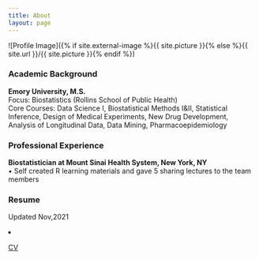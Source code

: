 ```yaml
---
title: About
layout: page
---
```

![Profile Image]({% if site.external-image %}{{ site.picture }}{% else %}{{ site.url }}/{{ site.picture }}{% endif %})


<body style="background-image:url('off-white-bg.jpg');">
<div id="academic-background" class="section level3">
<h3>Academic Background</h3>
<p><strong>Emory University, M.S.</strong><br />
Focus: Biostatistics (Rollins School of Public Health)<br />
Core Courses: Data Science I, Biostatistical Methods I&amp;II, Statistical Inference, Design of Medical Experiments, New Drug Development, Analysis of Longitudinal Data, Data Mining, Pharmacoepidemiology</p>

</div>
<div id="professional-experience" class="section level3">
<h3>Professional Experience</h3>
<p><strong>Biostatistician at Mount Sinai Health System, New York, NY</strong><br />
▪ Self created R learning materials and gave 5 sharing lectures to the team members<br />


</div>
<div id="Resume" class="section level3">
<h3>Resume</h3>
<p>Updated Nov,2021<br /> <li><a href="https://huoxingyue14.github.io/h/assets/Resume1.pdf"> <p>CV</p> </a></li>


